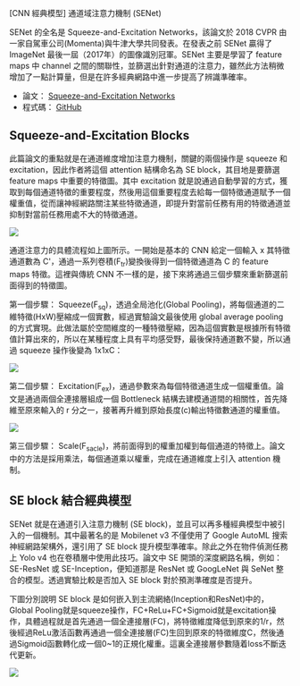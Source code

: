 [CNN 經典模型] 通道域注意力機制 (SENet)

SENet 的全名是 Squeeze-and-Excitation Networks，該論文於 2018 CVPR 由一家自駕車公司(Momenta)與牛津大學共同發表。在發表之前 SENet 贏得了 ImageNet 最後一屆（2017年）的圖像識別冠軍。SENet 主要是學習了 feature maps 中 channel 之間的關聯性，並篩選出針對通道的注意力，雖然此方法稍微增加了一點計算量，但是在許多經典網路中進一步提高了辨識準確率。

- 論文： [Squeeze-and-Excitation Networks](https://arxiv.org/abs/1709.01507)
- 程式碼： [GitHub](https://github.com/hujie-frank/SENet)


## Squeeze-and-Excitation Blocks
此篇論文的重點就是在通道維度增加注意力機制，關鍵的兩個操作是 squeeze 和 excitation，因此作者將這個 attention 結構命名為 SE block，其目地是要篩選 feature maps 中重要的特徵圖。其中 excitation 就是說通過自動學習的方式，獲取到每個通道特徵的重要程度，然後用這個重要程度去給每一個特徵通道賦予一個權重值，從而讓神經網路關注某些特徵通道，即提升對當前任務有用的特徵通道並抑制對當前任務用處不大的特徵通道。

![](https://i.imgur.com/Gr6mBUR.png)

通道注意力的具體流程如上圖所示。一開始是基本的 CNN 給定一個輸入 x 其特徵通道數為 C'，通過一系列卷積(F<sub>tr</sub>)變換後得到一個特徵通道為 C 的 feature maps 特徵。這裡與傳統 CNN 不一樣的是，接下來將通過三個步驟來重新篩選前面得到的特徵圖。

第一個步驟： Squeeze(F<sub>sq</sub>)，透過全局池化(Global Pooling)，將每個通道的二維特徵(HxW)壓縮成一個實數，經過實驗論文最後使用 global average pooling 的方式實現。此做法屬於空間維度的一種特徵壓縮，因為這個實數是根據所有特徵值計算出來的，所以在某種程度上具有平均感受野，最後保持通道數不變，所以通過 squeeze 操作後變為 1x1xC：

![](https://i.imgur.com/WJpZdi2.png)

第二個步驟： Excitation(F<sub>ex</sub>)，通過參數來為每個特徵通道生成一個權重值。論文是通過兩個全連接層組成一個 Bottleneck 結構去建模通道間的相關性，首先降維至原來輸入的 r 分之一，接著再升維到原始長度(c)輸出特徵數通道的權重值。

![](https://i.imgur.com/Hn4ZfIa.png)

第三個步驟： Scale(F<sub>sacle</sub>)，將前面得到的權重加權到每個通道的特徵上。論文中的方法是採用乘法，每個通道乘以權重，完成在通道維度上引入 attention 機制。


## SE block 結合經典模型
SENet 就是在通道引入注意力機制 (SE block)，並且可以再多種經典模型中被引入的一個機制。其中最著名的是 Mobilenet v3 不僅使用了 Google AutoML 搜索神經網路架構外，還引用了 SE block 提升模型準確率。除此之外在物件偵測任務上 Yolo v4 也在卷積層中使用此技巧。論文中 SE 開頭的深度網路名稱，例如： SE-ResNet 或 SE-Inception，便知道那是 ResNet 或 GoogLeNet 與 SeNet 整合的模型。透過實驗比較是否加入 SE block 對於預測準確度是否提升。

下圖分別說明 SE block 是如何嵌入到主流網絡(Inception和ResNet)中的，Global Pooling就是squeeze操作，FC+ReLu+FC+Sigmoid就是excitation操作，具體過程就是首先通過一個全連接層(FC)，將特徵維度降低到原來的1/r，然後經過ReLu激活函數再通過一個全連接層(FC)生回到原來的特徵維度C，然後通過Sigmoid函數轉化成一個0~1的正規化權重。這裏全連接層參數隨着loss不斷迭代更新。

![](https://i.imgur.com/njP84HI.png)